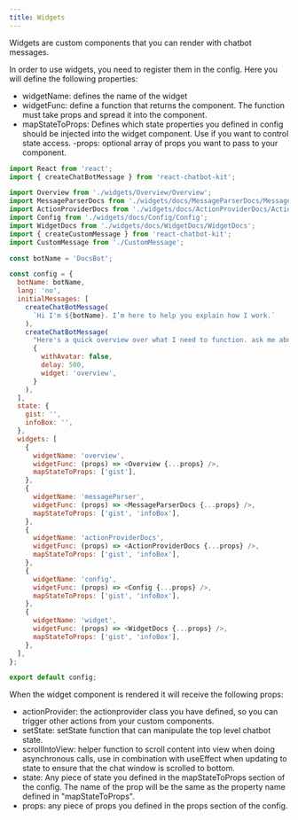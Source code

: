 ```yaml
---
title: Widgets
---
```


Widgets are custom components that you can render with chatbot messages.

In order to use widgets, you need to register them in the config. Here you will define the following properties:

- widgetName: defines the name of the widget
- widgetFunc: define a function that returns the component. The function must take props and spread it into the component.
- mapStateToProps: Defines which state properties you defined in config should be injected into the widget component. Use if you want to control state access.
  -props: optional array of props you want to pass to your component.

```js
import React from 'react';
import { createChatBotMessage } from 'react-chatbot-kit';

import Overview from './widgets/Overview/Overview';
import MessageParserDocs from './widgets/docs/MessageParserDocs/MessageParserDocs';
import ActionProviderDocs from './widgets/docs/ActionProviderDocs/ActionProviderDocs';
import Config from './widgets/docs/Config/Config';
import WidgetDocs from './widgets/docs/WidgetDocs/WidgetDocs';
import { createCustomMessage } from 'react-chatbot-kit';
import CustomMessage from './CustomMessage';

const botName = 'DocsBot';

const config = {
  botName: botName,
  lang: 'no',
  initialMessages: [
    createChatBotMessage(
      `Hi I'm ${botName}. I’m here to help you explain how I work.`
    ),
    createChatBotMessage(
      "Here's a quick overview over what I need to function. ask me about the different parts to dive deeper.",
      {
        withAvatar: false,
        delay: 500,
        widget: 'overview',
      }
    ),
  ],
  state: {
    gist: '',
    infoBox: '',
  },
  widgets: [
    {
      widgetName: 'overview',
      widgetFunc: (props) => <Overview {...props} />,
      mapStateToProps: ['gist'],
    },
    {
      widgetName: 'messageParser',
      widgetFunc: (props) => <MessageParserDocs {...props} />,
      mapStateToProps: ['gist', 'infoBox'],
    },
    {
      widgetName: 'actionProviderDocs',
      widgetFunc: (props) => <ActionProviderDocs {...props} />,
      mapStateToProps: ['gist', 'infoBox'],
    },
    {
      widgetName: 'config',
      widgetFunc: (props) => <Config {...props} />,
      mapStateToProps: ['gist', 'infoBox'],
    },
    {
      widgetName: 'widget',
      widgetFunc: (props) => <WidgetDocs {...props} />,
      mapStateToProps: ['gist', 'infoBox'],
    },
  ],
};

export default config;
```

When the widget component is rendered it will receive the following props:

- actionProvider: the actionprovider class you have defined, so you can trigger other actions from your custom components.
- setState: setState function that can manipulate the top level chatbot state.
- scrollIntoView: helper function to scroll content into view when doing asynchronous calls, use in combination with useEffect when updating to state to ensure that the chat window is scrolled to bottom.
- state: Any piece of state you defined in the mapStateToProps section of the config. The name of the prop will be the same as the property name defined in "mapStateToProps".
- props: any piece of props you defined in the props section of the config.
